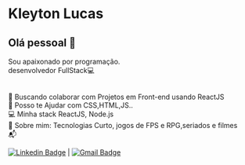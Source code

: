 

# Kleyton Lucas

## Olá pessoal 👋
Sou apaixonado por programação.
  <br />desenvolvedor FullStack:computer:

  <br /> :purple_heart: Buscando colaborar com Projetos em Front-end usando ReactJS
  <br /> :space_invader: Posso te Ajudar com CSS,HTML,JS..
  <br /> :computer: Minha stack ReactJS, Node.js
  <br /> 💬 Sobre mim: Tecnologias Curto, jogos de FPS e RPG,seriados e filmes
  <br /> :mailbox_with_mail:

  [![Linkedin Badge](https://img.shields.io/badge/-KleytonLucas-blue?style=flat-square&logo=Linkedin&logoColor=white&link=https://www.linkedin.com/in/kleyton-gon%C3%A7alves-ba396a8a/)](https://www.linkedin.com/in/kleyton-gon%C3%A7alves-ba396a8a/) 
  | 
  [![Gmail Badge](https://img.shields.io/badge/-kleytonlucas80@gmail.com-c14438?style=flat-square&logo=Gmail&logoColor=white&link=mailto:kleytonlucas80@gmail.com)](mailto:kleytonlucas80@gmail.com)
  
